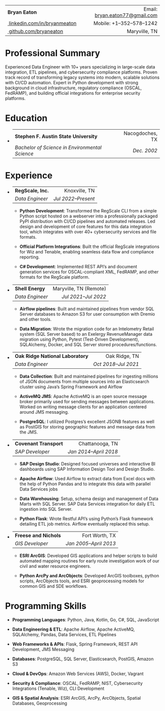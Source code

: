 |                                                                          |                                  |
|:-------------------------------------------------------------------------|---------------------------------:|
| **Bryan Eaton**                                                          | Email: <bryan.eaton77@gmail.com> |
| [ linkedin.com/in/bryanmeaton](https://www.linkedin.com/in/bryanmeaton/) |          Mobile: +1–352–578–1242 |
| [ github.com/bryaneaton](https://github.com/bryaneaton)                  |                    Maryville, TN |

# Professional Summary

<div class="center">

Experienced Data Engineer with 10+ years specializing in large-scale data integration, ETL pipelines, and cybersecurity compliance platforms. Proven track record of transforming legacy systems into modern, scalable solutions with CI/CD automation. Expert in Python development with strong background in cloud infrastructure, regulatory compliance (OSCAL, FedRAMP), and building official integrations for enterprise security platforms.

</div>

# Education

- |                                                |                 |
  |:-----------------------------------------------|----------------:|
  | **Stephen F. Austin State University**         | Nacogdoches, TX |
  | *Bachelor of Science in Environmental Science* |     *Dec. 2002* |

# Experience

- |                    |                    |
  |:-------------------|-------------------:|
  | **RegScale, Inc.** |      Knoxville, TN |
  | *Data Engineer*    | *Jul 2022–Present* |

  - 
    **Python Development**: Transformed the RegScale CLI from a simple Python script hosted on a webserver into a professionally packaged PyPI distribution with CI/CD pipelines and automated releases. Led design and development of core features for this data integration tool, which integrates with over 40+ cybersecurity services and file formats.

  - 
    **Official Platform Integrations**: Built the official RegScale integrations for Wiz and Tenable, enabling seamless data flow and compliance reporting.

  - 
    **C# Development**: Implemented REST API’s and document generation services for OSCAL-compliant XML, FedRAMP, and other formats for the RegScale platform.

- |                  |                        |
  |:-----------------|-----------------------:|
  | **Shell Energy** | Maryville, TN (Remote) |
  | *Data Engineer*  |    *Jul 2021–Jul 2022* |

  - 
    **Airflow pipelines**: Built and maintained pipelines from vendor SQL Server databases to Amazon S3 for user consumption with Dremio and other tools.

  - 
    **Data Migration**: Wrote the migration code for an Intelometry Retail system (SQL Server based) to an Exelergy RevenueManager data migration using Python, Pytest (Test-Driven Development), SQLAlchemy, Docker, and SQL Server stored procedures/functions.

- |                                   |                     |
  |:----------------------------------|--------------------:|
  | **Oak Ridge National Laboratory** |       Oak Ridge, TN |
  | *Data Engineer*                   | *Oct 2018–Jul 2021* |

  - 
    **Data Collection**: Built and maintained pipelines for ingesting millions of JSON documents from multiple sources into an Elasticsearch cluster using Java’s Spring Framework and Airflow

  - 
    **ActiveMQ JMS**: Apache ActiveMQ is an open source message broker primarily used for sending messages between applications. Worked on writing message clients for an application centered around JMS messaging.

  - 
    **PostgreSQL**: I utilized Postgres’s excellent JSONB features as well as PostGIS for storing geographic features and message data from the JMS.

- |                        |                       |
  |:-----------------------|----------------------:|
  | **Covenant Transport** |       Chattanooga, TN |
  | *SAP Developer*        | *Jan 2014–April 2018* |

  - 
    **SAP Design Studio**: Designed focused universes and interactive BI dashboards using SAP Information Design Tool and Design Studio.

  - 
    **Apache Airflow**: Used Airflow to extract data from Excel docs with the help of Python Pandas and to integrate this data with parallel Data Services jobs

  - 
    **Data Warehousing**: Setup, schema design and management of Data Marts with SQL Server. SAP Data Services integration for daily ETL ingestion into SQL Server.

  - 
    **Python Flask**: Wrote Restful API’s using Python’s Flask framework detailing ETL job metrics. Airflow eventually replaced this setup.

- |                        |                       |
  |:-----------------------|----------------------:|
  | **Freese and Nichols** |        Fort Worth, TX |
  | *GIS Developer*        | *Jan 2005–April 2013* |

  - 
    **ESRI ArcGIS**: Developed GIS applications and helper scripts to build automated mapping routines for early route investigation work of our civil and water resource engineers.

  - 
    **Python ArcPy and ArcObjects**: Developed ArcGIS toolboxes, python scripts, ArcObjects tools, and ESRI geoprocessing models for common GIS and SDE workflows.

# Programming Skills

- 
  **Programming Languages**: Python, Java, Kotlin, Go, C#, SQL, JavaScript

- 
  **Data Engineering & ETL**: Apache Airflow, Apache ActiveMQ, SQLAlchemy, Pandas, Data Services, ETL Pipelines

- 
  **Web Frameworks & APIs**: Flask, Spring Framework, REST API Development, JMS Messaging

- 
  **Databases**: PostgreSQL, SQL Server, Elasticsearch, PostGIS, Amazon S3

- 
  **Cloud & DevOps**: Amazon Web Services (AWS), Docker, Vagrant

- 
  **Security & Compliance**: OSCAL, FedRAMP, NIST, Cybersecurity Integrations (Tenable, Wiz), CLI Development

- 
  **GIS & Spatial Analysis**: ESRI ArcGIS, ArcPy, ArcObjects, Spatial Databases, Geoprocessing
